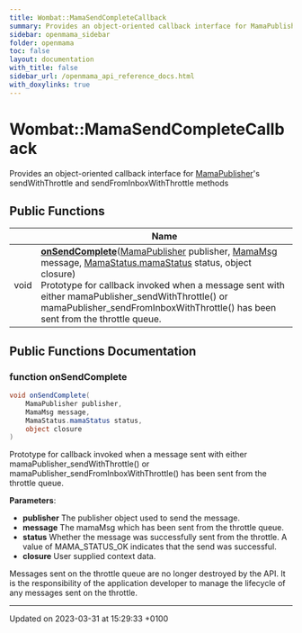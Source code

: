 ```yaml
---
title: Wombat::MamaSendCompleteCallback
summary: Provides an object-oriented callback interface for MamaPublisher's sendWithThrottle and sendFromInboxWithThrottle methods 
sidebar: openmama_sidebar
folder: openmama
toc: false
layout: documentation
with_title: false
sidebar_url: /openmama_api_reference_docs.html
with_doxylinks: true
---
```


# Wombat::MamaSendCompleteCallback



Provides an object-oriented callback interface for [MamaPublisher](classWombat_1_1MamaPublisher.html)'s sendWithThrottle and sendFromInboxWithThrottle methods 

## Public Functions

|                | Name           |
| -------------- | -------------- |
| void | **[onSendComplete](interfaceWombat_1_1MamaSendCompleteCallback.html#function-onsendcomplete)**([MamaPublisher](classWombat_1_1MamaPublisher.html) publisher, [MamaMsg](classWombat_1_1MamaMsg.html) message, [MamaStatus.mamaStatus](classWombat_1_1MamaStatus.html#enum-mamastatus) status, object closure)<br>Prototype for callback invoked when a message sent with either mamaPublisher_sendWithThrottle() or mamaPublisher_sendFromInboxWithThrottle() has been sent from the throttle queue.  |

## Public Functions Documentation

### function onSendComplete

```csharp
void onSendComplete(
    MamaPublisher publisher,
    MamaMsg message,
    MamaStatus.mamaStatus status,
    object closure
)
```

Prototype for callback invoked when a message sent with either mamaPublisher_sendWithThrottle() or mamaPublisher_sendFromInboxWithThrottle() has been sent from the throttle queue. 

**Parameters**: 

  * **publisher** The publisher object used to send the message.
  * **message** The mamaMsg which has been sent from the throttle queue.
  * **status** Whether the message was successfully sent from the throttle. A value of MAMA_STATUS_OK indicates that the send was successful.
  * **closure** User supplied context data.


Messages sent on the throttle queue are no longer destroyed by the API. It is the responsibility of the application developer to manage the lifecycle of any messages sent on the throttle.


-------------------------------

Updated on 2023-03-31 at 15:29:33 +0100